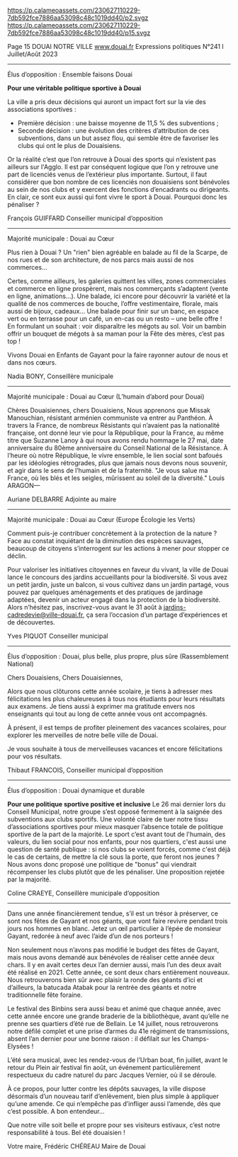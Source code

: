 https://p.calameoassets.com/230627110229-7db592fce7886aa53098c48c1019dd40/p2.svgz
https://p.calameoassets.com/230627110229-7db592fce7886aa53098c48c1019dd40/p15.svgz

Page  15
DOUAI NOTRE VILLE
www.douai.fr
Expressions politiques
N°241   I
Juillet/Août 2023

---

Élus d’opposition : Ensemble faisons Douai

**Pour une véritable politique sportive à Douai**

La ville a pris deux décisions qui auront un impact fort sur la vie des associations sportives :
- Première décision : une baisse moyenne de 11,5 % des subventions ;
- Seconde décision : une évolution des critères d’attribution de ces subventions, dans un but assez flou, qui semble être de favoriser les clubs qui ont le plus de Douaisiens.

Or la réalité c’est que l’on retrouve à Douai des sports qui n’existent pas ailleurs sur l'Agglo. Il est par conséquent logique que l’on y retrouve une part de licenciés venus de l’extérieur plus importante. Surtout, il faut considérer que bon nombre de ces licenciés non douaisiens sont bénévoles au sein de nos clubs et y exercent des fonctions d’encadrants ou dirigeants. En clair, ce sont eux aussi qui font vivre le sport à Douai. Pourquoi donc les pénaliser ?

François GUIFFARD
Conseiller municipal d’opposition


---

Majorité municipale : Douai au Cœur

Plus rien à Douai ? Un "rien" bien agréable en balade au fil de la Scarpe, de nos rues et de son architecture, de nos parcs mais aussi de nos commerces…

Certes, comme ailleurs, les galeries quittent les villes, zones commerciales et commerce en ligne prospèrent, mais nos commerçants s’adaptent (vente en ligne, animations…). Une balade, ici encore pour découvrir la variété et la qualité de nos commerces de bouche, l’offre vestimentaire, florale, mais aussi de bijoux, cadeaux… Une balade pour finir sur un banc, en espace vert ou en terrasse pour un café, un en-cas ou un resto – une belle offre ! En formulant un souhait : voir disparaître les mégots au sol. Voir un bambin offrir un bouquet de mégots à sa maman pour la Fête des mères, c’est pas top !

Vivons Douai en Enfants de Gayant pour la faire rayonner autour de nous et dans nos cœurs.

Nadia BONY,
Conseillère municipale

---

Majorité municipale : Douai au Cœur (L’humain d’abord pour Douai)

Chères Douaisiennes,
chers Douaisiens,
Nous apprenons que Missak Manouchian, résistant arménien communiste va entrer au Panthéon.
À travers la France, de nombreux Résistants qui n’avaient pas la nationalité française, ont donné leur vie pour la République, pour la France, au même titre que Suzanne Lanoy à qui nous avons rendu hommage le 27 mai, date anniversaire du 80ème anniversaire du Conseil National de la Résistance.
À l’heure où notre République, le vivre ensemble, le lien social sont bafoués par les idéologies rétrogrades, plus que jamais nous devons nous souvenir, et agir dans le sens de l’humain et de la fraternité.
"Je vous salue ma France, où les blés et les seigles, mûrissent au soleil de la diversité."
Louis ARAGON—

Auriane DELBARRE
Adjointe au maire

---

Majorité municipale : Douai au Cœur (Europe Écologie les Verts)

Comment puis-je contribuer concrètement à la protection de la nature ? Face au constat inquiétant de la diminution des espèces sauvages, beaucoup de citoyens s’interrogent sur les actions à mener pour stopper ce déclin.

Pour valoriser les initiatives citoyennes en faveur du vivant, la ville de Douai lance le concours des jardins accueillants pour la biodiversité. Si vous avez un petit jardin, juste un balcon, si vous cultivez dans un jardin partagé, vous pouvez par quelques aménagements et des pratiques de jardinage adaptées, devenir un acteur engagé dans la protection de la biodiversité. Alors n’hésitez pas, inscrivez-vous avant le 31 août à [jardins-cadredevie@ville-douai.fr](mailto:jardins-cadredevie@ville-douai.fr), ça sera l’occasion d’un partage d’expériences et de découvertes.

Yves PIQUOT
Conseiller municipal

---


Élus d’opposition : Douai, plus belle, plus propre, plus sûre (Rassemblement National)

Chers Douaisiens, Chers Douaisiennes,

Alors que nous clôturons cette année scolaire, je tiens à adresser mes félicitations les plus chaleureuses à tous nos étudiants pour leurs résultats aux examens. Je tiens aussi à exprimer ma gratitude envers nos enseignants qui tout au long de cette année vous ont accompagnés.

À présent, il est temps de profiter pleinement des vacances scolaires, pour explorer les merveilles de notre belle ville de Douai.

Je vous souhaite à tous de merveilleuses vacances et encore félicitations pour vos résultats.

Thibaut FRANCOIS,
Conseiller municipal d’opposition

---

Élus d’opposition : Douai dynamique et durable

**Pour une politique sportive positive et inclusive**
Le 26 mai dernier lors du Conseil Municipal, notre groupe s’est opposé fermement à la saignée des subventions aux clubs sportifs. Une volonté claire de tuer notre tissu d’associations sportives pour mieux masquer l’absence totale de politique sportive de la part de la majorité.
Le sport c’est avant tout de l'humain, des valeurs, du lien social pour nos enfants, pour nos quartiers, c'est aussi une question de santé publique : si nos clubs se voient forcés, comme c'est déjà le cas de certains, de mettre la clé sous la porte, que feront nos jeunes ?
Nous avons donc proposé une politique de "bonus" qui viendrait récompenser les clubs plutôt que de les pénaliser.
Une proposition rejetée par la majorité.

Coline CRAEYE,
Conseillère municipale d’opposition

---

Dans une année financièrement tendue, s’il est un trésor à préserver, ce sont nos fêtes de Gayant et nos géants, que vont faire revivre pendant trois jours nos hommes en blanc. Jetez un œil particulier à l’épée de monsieur Gayant, redorée à neuf avec l’aide d’un de nos porteurs !

Non seulement nous n’avons pas modifié le budget des fêtes de Gayant, mais nous avons demandé aux bénévoles de réaliser cette année deux chars. Il y en avait certes deux l’an dernier aussi, mais l’un des deux avait été réalisé en 2021. Cette année, ce sont deux chars entièrement nouveaux. Nous retrouverons bien sûr avec plaisir la ronde des géants d’ici et d’ailleurs, la batucada Atabak pour la rentrée des géants et notre traditionnelle fête foraine.

Le festival des Binbins sera aussi beau et animé que chaque année, avec cette année encore une grande braderie de la bibliothèque, avant qu’elle ne prenne ses quartiers d’été rue de Bellain. Le 14 juillet, nous retrouverons notre défilé complet et une prise d’armes du 41e régiment de transmissions, absent l’an dernier pour une bonne raison : il défilait sur les Champs-Elysées !

L’été sera musical, avec les rendez-vous de l’Urban boat, fin juillet, avant le retour du Plein air festival fin août, un événement particulièrement respectueux du cadre naturel du parc Jacques Vernier, où il se déroule.

À ce propos, pour lutter contre les dépôts sauvages, la ville dispose désormais d’un nouveau tarif d’enlèvement, bien plus simple à appliquer qu’une amende. Ce qui n’empêche pas d’infliger aussi l’amende, dès que c’est possible. A bon entendeur…

Que notre ville soit belle et propre pour ses visiteurs estivaux, c’est notre responsabilité à tous. Bel été douaisien !

Votre maire,
Frédéric CHÉREAU
Maire de Douai

